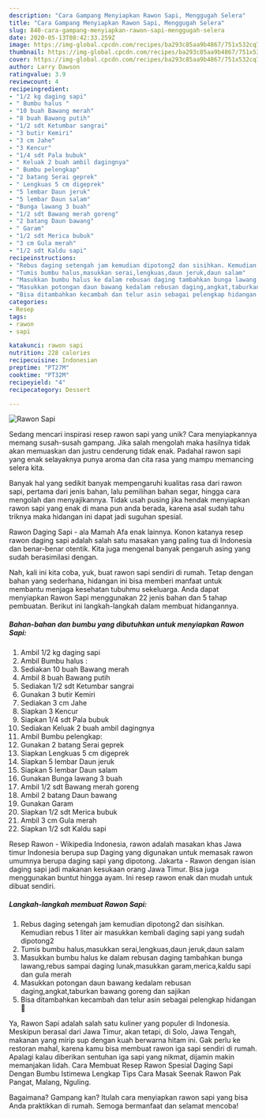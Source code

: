 ```yaml
---
description: "Cara Gampang Menyiapkan Rawon Sapi, Menggugah Selera"
title: "Cara Gampang Menyiapkan Rawon Sapi, Menggugah Selera"
slug: 840-cara-gampang-menyiapkan-rawon-sapi-menggugah-selera
date: 2020-05-13T08:42:33.259Z
image: https://img-global.cpcdn.com/recipes/ba293c85aa9b4867/751x532cq70/rawon-sapi-foto-resep-utama.jpg
thumbnail: https://img-global.cpcdn.com/recipes/ba293c85aa9b4867/751x532cq70/rawon-sapi-foto-resep-utama.jpg
cover: https://img-global.cpcdn.com/recipes/ba293c85aa9b4867/751x532cq70/rawon-sapi-foto-resep-utama.jpg
author: Larry Dawson
ratingvalue: 3.9
reviewcount: 4
recipeingredient:
- "1/2 kg daging sapi"
- " Bumbu halus "
- "10 buah Bawang merah"
- "8 buah Bawang putih"
- "1/2 sdt Ketumbar sangrai"
- "3 butir Kemiri"
- "3 cm Jahe"
- "3 Kencur"
- "1/4 sdt Pala bubuk"
- " Keluak 2 buah ambil dagingnya"
- " Bumbu pelengkap"
- "2 batang Serai geprek"
- " Lengkuas 5 cm digeprek"
- "5 lembar Daun jeruk"
- "5 lembar Daun salam"
- "Bunga lawang 3 buah"
- "1/2 sdt Bawang merah goreng"
- "2 batang Daun bawang"
- " Garam"
- "1/2 sdt Merica bubuk"
- "3 cm Gula merah"
- "1/2 sdt Kaldu sapi"
recipeinstructions:
- "Rebus daging setengah jam kemudian dipotong2 dan sisihkan. Kemudian rebus 1 liter air masukkan kembali daging sapi yang sudah dipotong2"
- "Tumis bumbu halus,masukkan serai,lengkuas,daun jeruk,daun salam"
- "Masukkan bumbu halus ke dalam rebusan daging tambahkan bunga lawang,rebus sampai daging lunak,masukkan garam,merica,kaldu sapi dan gula merah"
- "Masukkan potongan daun bawang kedalam rebusan daging,angkat,taburkan bawang goreng dan sajikan"
- "Bisa ditambahkan kecambah dan telur asin sebagai pelengkap hidangan 🥰"
categories:
- Resep
tags:
- rawon
- sapi

katakunci: rawon sapi 
nutrition: 228 calories
recipecuisine: Indonesian
preptime: "PT27M"
cooktime: "PT32M"
recipeyield: "4"
recipecategory: Dessert

---
```



![Rawon Sapi](https://img-global.cpcdn.com/recipes/ba293c85aa9b4867/751x532cq70/rawon-sapi-foto-resep-utama.jpg)

Sedang mencari inspirasi resep rawon sapi yang unik? Cara menyiapkannya memang susah-susah gampang. Jika salah mengolah maka hasilnya tidak akan memuaskan dan justru cenderung tidak enak. Padahal rawon sapi yang enak selayaknya punya aroma dan cita rasa yang mampu memancing selera kita.

Banyak hal yang sedikit banyak mempengaruhi kualitas rasa dari rawon sapi, pertama dari jenis bahan, lalu pemilihan bahan segar, hingga cara mengolah dan menyajikannya. Tidak usah pusing jika hendak menyiapkan rawon sapi yang enak di mana pun anda berada, karena asal sudah tahu triknya maka hidangan ini dapat jadi suguhan spesial.

Rawon Daging Sapi - ala Mamah Afa enak lainnya. Konon katanya resep rawon daging sapi adalah salah satu masakan yang paling tua di Indonesia dan benar-benar otentik. Kita juga mengenal banyak pengaruh asing yang sudah berasimilasi dengan.


Nah, kali ini kita coba, yuk, buat rawon sapi sendiri di rumah. Tetap dengan bahan yang sederhana, hidangan ini bisa memberi manfaat untuk membantu menjaga kesehatan tubuhmu sekeluarga. Anda dapat menyiapkan Rawon Sapi menggunakan 22 jenis bahan dan 5 tahap pembuatan. Berikut ini langkah-langkah dalam membuat hidangannya.

<!--inarticleads1-->

##### Bahan-bahan dan bumbu yang dibutuhkan untuk menyiapkan Rawon Sapi:

1. Ambil 1/2 kg daging sapi
1. Ambil  Bumbu halus :
1. Sediakan 10 buah Bawang merah
1. Ambil 8 buah Bawang putih
1. Sediakan 1/2 sdt Ketumbar sangrai
1. Gunakan 3 butir Kemiri
1. Sediakan 3 cm Jahe
1. Siapkan 3 Kencur
1. Siapkan 1/4 sdt Pala bubuk
1. Sediakan  Keluak 2 buah ambil dagingnya
1. Ambil  Bumbu pelengkap:
1. Gunakan 2 batang Serai geprek
1. Siapkan  Lengkuas 5 cm digeprek
1. Siapkan 5 lembar Daun jeruk
1. Siapkan 5 lembar Daun salam
1. Gunakan Bunga lawang 3 buah
1. Ambil 1/2 sdt Bawang merah goreng
1. Ambil 2 batang Daun bawang
1. Gunakan  Garam
1. Siapkan 1/2 sdt Merica bubuk
1. Ambil 3 cm Gula merah
1. Siapkan 1/2 sdt Kaldu sapi


Resep Rawon - Wikipedia Indonesia, rawon adalah masakan khas Jawa timur Indonesia berupa sup Daging yang digunakan untuk memasak rawon umumnya berupa daging sapi yang dipotong. Jakarta - Rawon dengan isian daging sapi jadi makanan kesukaan orang Jawa Timur. Bisa juga menggunakan buntut hingga ayam. Ini resep rawon enak dan mudah untuk dibuat sendiri. 

<!--inarticleads2-->

##### Langkah-langkah membuat Rawon Sapi:

1. Rebus daging setengah jam kemudian dipotong2 dan sisihkan. Kemudian rebus 1 liter air masukkan kembali daging sapi yang sudah dipotong2
1. Tumis bumbu halus,masukkan serai,lengkuas,daun jeruk,daun salam
1. Masukkan bumbu halus ke dalam rebusan daging tambahkan bunga lawang,rebus sampai daging lunak,masukkan garam,merica,kaldu sapi dan gula merah
1. Masukkan potongan daun bawang kedalam rebusan daging,angkat,taburkan bawang goreng dan sajikan
1. Bisa ditambahkan kecambah dan telur asin sebagai pelengkap hidangan 🥰


Ya, Rawon Sapi adalah salah satu kuliner yang populer di Indonesia. Meskipun berasal dari Jawa Timur, akan tetapi, di Solo, Jawa Tengah, makanan yang mirip sup dengan kuah berwarna hitam ini. Gak perlu ke restoran mahal, karena kamu bisa membuat rawon iga sapi sendiri di rumah. Apalagi kalau diberikan sentuhan iga sapi yang nikmat, dijamin makin memanjakan lidah. Cara Membuat Resep Rawon Spesial Daging Sapi Dengan Bumbu Istimewa Lengkap Tips Cara Masak Seenak Rawon Pak Pangat, Malang, Nguling. 

Bagaimana? Gampang kan? Itulah cara menyiapkan rawon sapi yang bisa Anda praktikkan di rumah. Semoga bermanfaat dan selamat mencoba!

